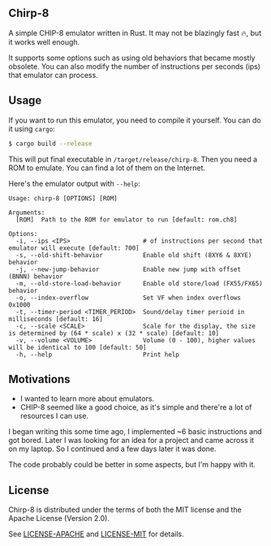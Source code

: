 ## Chirp-8
A simple CHIP-8 emulator written in Rust. It may not be blazingly fast :fire:, but it works well enough.

It supports some options such as using old behaviors that became mostly obsolete. You can also modify the
number of instructions per seconds (ips) that emulator can process.

## Usage
If you want to run this emulator, you need to compile it yourself.
You can do it using `cargo`:
```sh
$ cargo build --release
```

This will put final executable in `/target/release/chirp-8`.
Then you need a ROM to emulate. You can find a lot of them
on the Internet.

Here's the emulator output with `--help`:
```
Usage: chirp-8 [OPTIONS] [ROM]

Arguments:
  [ROM]  Path to the ROM for emulator to run [default: rom.ch8]

Options:
  -i, --ips <IPS>                    # of instructions per second that emulator will execute [default: 700]
  -s, --old-shift-behavior           Enable old shift (8XY6 & 8XYE) behavior
  -j, --new-jump-behavior            Enable new jump with offset (BNNN) behavior
  -m, --old-store-load-behavior      Enable old store/load (FX55/FX65) behavior
  -o, --index-overflow               Set VF when index overflows 0x1000
  -t, --timer-period <TIMER_PERIOD>  Sound/delay timer perioid in milliseconds [default: 16]
  -c, --scale <SCALE>                Scale for the display, the size is determined by (64 * scale) x (32 * scale) [default: 10]
  -v, --volume <VOLUME>              Volume (0 - 100), higher values will be identical to 100 [default: 50]
  -h, --help                         Print help
```

## Motivations
- I wanted to learn more about emulators.
- CHIP-8 seemed like a good choice, as it's simple
and there're a lot of resources I can use.

I began writing this some time ago, I implemented ~6 basic instructions and got bored.
Later I was looking for an idea for a project and came across it on my laptop. So I continued
and a few days later it was done.

The code probably could be better in some aspects, but I'm happy with it.

## License

Chirp-8 is distributed under the terms of both the MIT license and the Apache License (Version 2.0).

See [LICENSE-APACHE](LICENSE-APACHE) and [LICENSE-MIT](LICENSE-MIT) for details.

